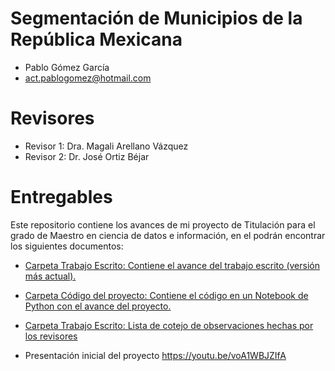 # Segmentación de Municipios de la República Mexicana
* Pablo Gómez García 
*  act.pablogomez@hotmail.com
# Revisores
* Revisor 1: Dra. Magali Arellano Vázquez
* Revisor 2: Dr. José Ortiz Béjar

# Entregables
Este repositorio contiene los avances de mi proyecto de Titulación para el grado de Maestro en ciencia de datos e información, en el podrán encontrar los siguientes documentos:

* <a href="https://github.com/seminario-proyectos-infotec/Crafter1523/blob/master/Trabajo%20Escrito/Tesis%20MCDI%20Pablo%20G%C3%B3mez%20Garc%C3%ADa%20V2.pdf"> Carpeta Trabajo Escrito: Contiene el avance del trabajo escrito (versión más actual).</a>

* <a href="https://github.com/seminario-proyectos-infotec/Crafter1523/blob/master/Codigo%20del%20proyecto/Avance%20proyecto%20de%20Titulacion.ipynb"> Carpeta Código del proyecto: Contiene el código en un Notebook de Python con el avance del proyecto.</a>
* <a href="https://github.com/seminario-proyectos-infotec/Crafter1523/blob/master/Trabajo%20Escrito/Listas%20de%20cotejo%20Revisores.xlsx"> Carpeta Trabajo Escrito: Lista de cotejo de observaciones hechas por los revisores </a>
* Presentación inicial del proyecto https://youtu.be/voA1WBJZIfA

